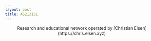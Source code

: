 ```yaml
---
layout: post
title: AS213151
---
```



<p align="center">Research and educational network operated by [Christian Elsen](https://chris.elsen.xyz)</p>
